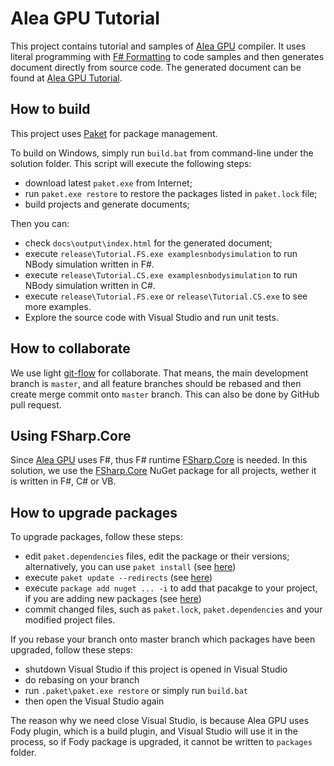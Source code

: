 # Alea GPU Tutorial

This project contains tutorial and samples of [Alea GPU](http://quantalea.com) compiler. It uses literal programming with [F# Formatting](http://tpetricek.github.io/FSharp.Formatting/) to code samples and then generates document directly from source code. The generated document can be found at [Alea GPU Tutorial](http://quantalea.com/static/app/tutorial/index.html).

## How to build

This project uses [Paket](http://fsprojects.github.io/Paket/) for package management.

To build on Windows, simply run `build.bat` from command-line under the solution folder. This script will execute the following steps:

- download latest `paket.exe` from Internet;
- run `paket.exe restore` to restore the packages listed in `paket.lock` file;
- build projects and generate documents;

Then you can:

- check `docs\output\index.html` for the generated document;
- execute `release\Tutorial.FS.exe examplesnbodysimulation` to run NBody simulation written in F#.
- execute `release\Tutorial.CS.exe examplesnbodysimulation` to run NBody simulation written in C#.
- execute `release\Tutorial.FS.exe` or `release\Tutorial.CS.exe` to see more examples.
- Explore the source code with Visual Studio and run unit tests.

## How to collaborate

We use light [git-flow](https://www.atlassian.com/git/tutorials/comparing-workflows/gitflow-workflow) for collaborate. That means, the main development branch is `master`, and all feature branches should be rebased and then create merge commit onto `master` branch. This can also be done by GitHub pull request.

## Using FSharp.Core

Since [Alea GPU](http://quantalea.com) uses F#, thus F# runtime [FSharp.Core](http://www.nuget.org/packages/FSharp.Core/) is needed. In this solution, we use the [FSharp.Core](http://www.nuget.org/packages/FSharp.Core/) NuGet package for all projects, wether it is written in F#, C# or VB.

## How to upgrade packages

To upgrade packages, follow these steps:

- edit `paket.dependencies` files, edit the package or their versions; alternatively, you can use `paket install` (see [here](http://fsprojects.github.io/Paket/paket-install.html))
- execute `paket update --redirects` (see [here](http://fsprojects.github.io/Paket/paket-update.html))
- execute `package add nuget ... -i` to add that pacakge to your project, if you are adding new packages (see [here](http://fsprojects.github.io/Paket/paket-add.html))
- commit changed files, such as `paket.lock`, `paket.dependencies` and your modified project files.

If you rebase your branch onto master branch which packages have been upgraded, follow these steps:

- shutdown Visual Studio if this project is opened in Visual Studio
- do rebasing on your branch
- run `.paket\paket.exe restore` or simply run `build.bat`
- then open the Visual Studio again

The reason why we need close Visual Studio, is because Alea GPU uses Fody plugin, which is a build plugin, and Visual Studio will use it in the process, so if Fody package is upgraded, it cannot be written to `packages` folder.

